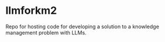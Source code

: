 # llmforkm2
Repo for hosting code for developing a solution to a knowledge management problem with LLMs.
